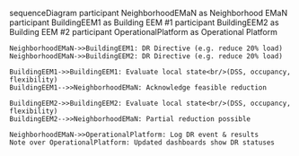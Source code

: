 sequenceDiagram
    participant NeighborhoodEMaN as Neighborhood EMaN
    participant BuildingEEM1 as Building EEM #1
    participant BuildingEEM2 as Building EEM #2
    participant OperationalPlatform as Operational Platform
    
    NeighborhoodEMaN->>BuildingEEM1: DR Directive (e.g. reduce 20% load)
    NeighborhoodEMaN->>BuildingEEM2: DR Directive (e.g. reduce 20% load)
    
    BuildingEEM1->>BuildingEEM1: Evaluate local state<br/>(DSS, occupancy, flexibility)
    BuildingEEM1-->>NeighborhoodEMaN: Acknowledge feasible reduction
    
    BuildingEEM2->>BuildingEEM2: Evaluate local state<br/>(DSS, occupancy, flexibility)
    BuildingEEM2-->>NeighborhoodEMaN: Partial reduction possible
    
    NeighborhoodEMaN->>OperationalPlatform: Log DR event & results
    Note over OperationalPlatform: Updated dashboards show DR statuses
